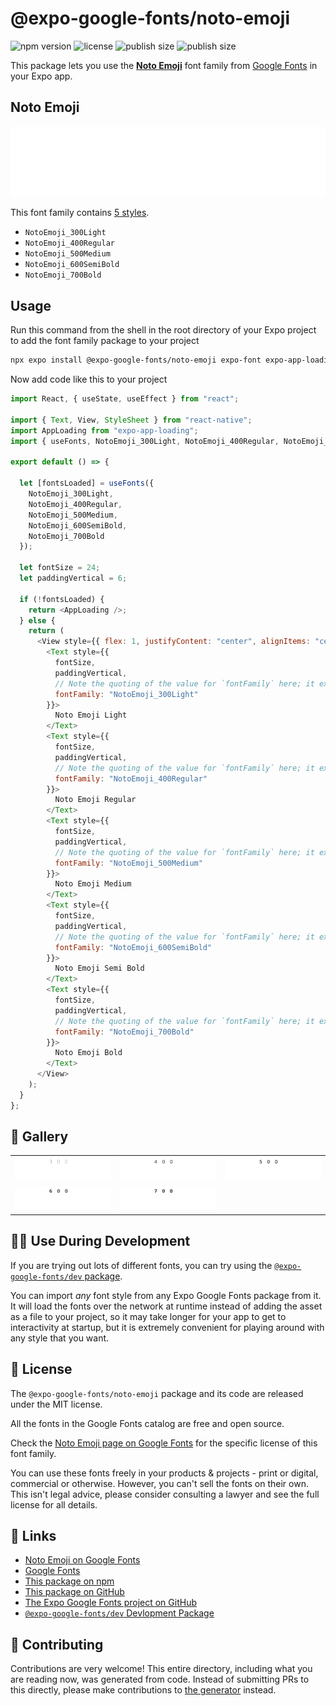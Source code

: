 # @expo-google-fonts/noto-emoji

![npm version](https://flat.badgen.net/npm/v/@expo-google-fonts/noto-emoji)
![license](https://flat.badgen.net/github/license/expo/google-fonts)
![publish size](https://flat.badgen.net/packagephobia/install/@expo-google-fonts/noto-emoji)
![publish size](https://flat.badgen.net/packagephobia/publish/@expo-google-fonts/noto-emoji)

This package lets you use the [**Noto Emoji**](https://fonts.google.com/specimen/Noto+Emoji) font family from [Google Fonts](https://fonts.google.com/) in your Expo app.

## Noto Emoji

![Noto Emoji](./font-family.png)

This font family contains [5 styles](#-gallery).

- `NotoEmoji_300Light`
- `NotoEmoji_400Regular`
- `NotoEmoji_500Medium`
- `NotoEmoji_600SemiBold`
- `NotoEmoji_700Bold`

## Usage

Run this command from the shell in the root directory of your Expo project to add the font family package to your project

```sh
npx expo install @expo-google-fonts/noto-emoji expo-font expo-app-loading
```

Now add code like this to your project

```js
import React, { useState, useEffect } from "react";

import { Text, View, StyleSheet } from "react-native";
import AppLoading from "expo-app-loading";
import { useFonts, NotoEmoji_300Light, NotoEmoji_400Regular, NotoEmoji_500Medium, NotoEmoji_600SemiBold, NotoEmoji_700Bold } from '@expo-google-fonts/noto-emoji';

export default () => {

  let [fontsLoaded] = useFonts({
    NotoEmoji_300Light, 
    NotoEmoji_400Regular, 
    NotoEmoji_500Medium, 
    NotoEmoji_600SemiBold, 
    NotoEmoji_700Bold
  });

  let fontSize = 24;
  let paddingVertical = 6;

  if (!fontsLoaded) {
    return <AppLoading />;
  } else {
    return (
      <View style={{ flex: 1, justifyContent: "center", alignItems: "center" }}>
        <Text style={{
          fontSize,
          paddingVertical,
          // Note the quoting of the value for `fontFamily` here; it expects a string!
          fontFamily: "NotoEmoji_300Light"
        }}>
          Noto Emoji Light
        </Text>
        <Text style={{
          fontSize,
          paddingVertical,
          // Note the quoting of the value for `fontFamily` here; it expects a string!
          fontFamily: "NotoEmoji_400Regular"
        }}>
          Noto Emoji Regular
        </Text>
        <Text style={{
          fontSize,
          paddingVertical,
          // Note the quoting of the value for `fontFamily` here; it expects a string!
          fontFamily: "NotoEmoji_500Medium"
        }}>
          Noto Emoji Medium
        </Text>
        <Text style={{
          fontSize,
          paddingVertical,
          // Note the quoting of the value for `fontFamily` here; it expects a string!
          fontFamily: "NotoEmoji_600SemiBold"
        }}>
          Noto Emoji Semi Bold
        </Text>
        <Text style={{
          fontSize,
          paddingVertical,
          // Note the quoting of the value for `fontFamily` here; it expects a string!
          fontFamily: "NotoEmoji_700Bold"
        }}>
          Noto Emoji Bold
        </Text>
      </View>
    );
  }
};
```

## 🔡 Gallery


||||
|-|-|-|
|![NotoEmoji_300Light](./NotoEmoji_300Light.ttf.png)|![NotoEmoji_400Regular](./NotoEmoji_400Regular.ttf.png)|![NotoEmoji_500Medium](./NotoEmoji_500Medium.ttf.png)||
|![NotoEmoji_600SemiBold](./NotoEmoji_600SemiBold.ttf.png)|![NotoEmoji_700Bold](./NotoEmoji_700Bold.ttf.png)|||


## 👩‍💻 Use During Development

If you are trying out lots of different fonts, you can try using the [`@expo-google-fonts/dev` package](https://github.com/expo/google-fonts/tree/master/font-packages/dev#readme).

You can import _any_ font style from any Expo Google Fonts package from it. It will load the fonts over the network at runtime instead of adding the asset as a file to your project, so it may take longer for your app to get to interactivity at startup, but it is extremely convenient for playing around with any style that you want.


## 📖 License

The `@expo-google-fonts/noto-emoji` package and its code are released under the MIT license.

All the fonts in the Google Fonts catalog are free and open source.

Check the [Noto Emoji page on Google Fonts](https://fonts.google.com/specimen/Noto+Emoji) for the specific license of this font family.

You can use these fonts freely in your products & projects - print or digital, commercial or otherwise. However, you can't sell the fonts on their own. This isn't legal advice, please consider consulting a lawyer and see the full license for all details.

## 🔗 Links

- [Noto Emoji on Google Fonts](https://fonts.google.com/specimen/Noto+Emoji)
- [Google Fonts](https://fonts.google.com/)
- [This package on npm](https://www.npmjs.com/package/@expo-google-fonts/noto-emoji)
- [This package on GitHub](https://github.com/expo/google-fonts/tree/master/font-packages/noto-emoji)
- [The Expo Google Fonts project on GitHub](https://github.com/expo/google-fonts)
- [`@expo-google-fonts/dev` Devlopment Package](https://github.com/expo/google-fonts/tree/master/font-packages/dev)

## 🤝 Contributing

Contributions are very welcome! This entire directory, including what you are reading now, was generated from code. Instead of submitting PRs to this directly, please make contributions to [the generator](https://github.com/expo/google-fonts/tree/master/packages/generator) instead.
